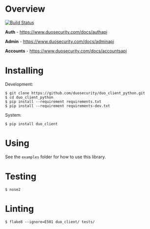 # Overview

[![Build Status](https://travis-ci.org/duosecurity/duo_client_python.svg?branch=master)](https://travis-ci.org/duosecurity/duo_client_python)

**Auth** - https://www.duosecurity.com/docs/authapi

**Admin** - https://www.duosecurity.com/docs/adminapi

**Accounts** - https://www.duosecurity.com/docs/accountsapi

# Installing

Development:

```
$ git clone https://github.com/duosecurity/duo_client_python.git
$ cd duo_client_python
$ pip install --requirement requirements.txt
$ pip install --requirement requirements-dev.txt
```

System:

```
$ pip install duo_client
```

# Using

See the `examples` folder for how to use this library.

# Testing

```
$ nose2
```

# Linting

```
$ flake8 --ignore=E501 duo_client/ tests/
```
